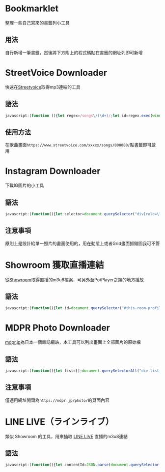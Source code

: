 # Bookmarklet
整理一些自己寫來的書籤列小工具

## 用法
自行新增一筆書籤，然後將下方附上的程式碼貼在書籤的網址列即可新增

# StreetVoice Downloader
快速在[Streetvoice](https://streetvoice.com/)取得mp3連結的工具

## 語法
```javascript
javascript:(function (){let regex=/songs\/(\d+)/;let id=regex.exec(window.location)[1];fetch(`/api/v3/songs/${id}/file/`,{method:"POST"}) .then(resp=>resp.json()) .then(data=>{let a=document.createElement("a");a.href=data.file;document.body.appendChild(a);a.click()}).catch(err=>{console.log(err)})})()
```

## 使用方法  
 在歌曲畫面`https://www.streetvoice.com/xxxxx/songs/000000/`點書籤即可啟用

# Instagram Downloader
 下載IG圖片的小工具 

## 語法
```javascript
javascript:(function(){let selector=document.querySelector("div[role=\"dialog\"]")==null?"body main article>div img":"body div[role=\"dialog\"] article>div img";let url=document.querySelector(selector).getAttribute("src");window.open(url)})()
```
## 注意事項
原則上是設計給單一照片的畫面使用的，用在動態上或者Grid畫面抓錯圖我可不管


# Showroom 獲取直播連結
從[Showroom](http://showroom-live.com/)取得直播的m3u8檔案，可另外至PotPlayer之類的地方播放

## 語法
```javascript
javascript:(function(){let id=document.querySelector("#this-room-profile").href.match(/\d+/)[0];fetch(`/api/live/streaming_url?room_id=${id}&ignore_low_stream=1`).then(r=>r.json()).then(j=>{let url=j.streaming_url_list.find(el=>el.type=="hls").url;prompt("m3u8",url)}).catch(e=>{console.log(e)})})()
```


# MDPR Photo Downloader
[mdpr.jp](https://mdpr.jp/)為日本一個雜誌網站，本工具可以列出畫面上全部圖片的原始檔

## 語法
```javascript
javascript:(function(){let list=[];document.querySelectorAll("div.list-photo figure.square img").forEach(x=>{let url=x.src;if(url.indexOf("?")!=-1){url=url.split("?")[0]}list.push(url)});document.body.innerHTML="";list.forEach(x=>{let img=document.createElement("img");img.src=x;img.style.cssText="height:250px";document.body.appendChild(img)})})()
```
## 注意事項
僅適用網址開頭為`https://mdpr.jp/photo/`的頁面內容


# LINE LIVE（ラインライブ）
類似 Showroom 的工具，用來抽取 [LINE LIVE](https://live.line.me/) 直播的m3u8連結

## 語法
```javascript
javascript:(function(){let contentId=JSON.parse(document.querySelector("#data").getAttribute("data-broadcast")).lsaPath;fetch(`https://lssapi.line-apps.com/v1/live/playInfo?contentId=${contentId}`).then(resp=>resp.json()).then(json=>{prompt("m3u8",json.playUrls["720"])}).catch(err=>{console.log(err)})})()
```